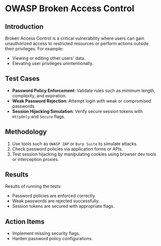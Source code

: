 # OWASP Broken Access Control

## Introduction
Broken Access Control is a critical vulnerability where users can gain unauthorized access to restricted resources or perform actions outside their privileges. For example:
- Viewing or editing other users' data.
- Elevating user privileges unintentionally.

## Test Cases
- **Password Policy Enforcement**: Validate rules such as minimum length, complexity, and expiration.
- **Weak Password Rejection**: Attempt login with weak or compromised passwords.
- **Session Hijacking Simulation**: Verify secure session tokens with `HttpOnly` and `Secure` flags.

## Methodology
1. Use tools such as `OWASP ZAP` or `Burp Suite` to simulate attacks.
2. Check password policies via application forms or APIs.
3. Test session hijacking by manipulating cookies using browser dev tools or interception proxies.

## Results
Results of running the tests:
- Password policies are enforced correctly.
- Weak passwords are rejected successfully.
- Session tokens are secured with appropriate flags.

## Action Items
- Implement missing security flags.
- Harden password policy configurations.
